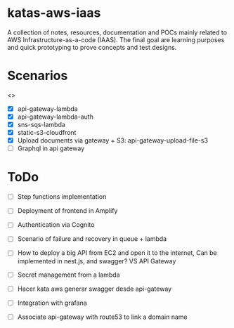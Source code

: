 # katas-aws-iaas

A collection of notes, resources, documentation and POCs mainly related to AWS Infrastructure-as-a-code (IAAS). The final goal are learning purposes and quick prototyping to prove concepts and test designs.

# Scenarios
<<Here it goes the list of scenarios I have created and a brief description>>
 - [X] api-gateway-lambda
 - [X] api-gateway-lambda-auth
 - [X] sns-sqs-lambda
 - [X] static-s3-cloudfront
 - [X] Upload documents via gateway + S3: api-gateway-upload-file-s3
 - [ ] Graphql in api gateway
# ToDo
 - [ ] Step functions implementation
 - [ ] Deployment of frontend in Amplify
 - [ ] Authentication via Cognito
 - [ ] Scenario of failure and recovery in queue + lambda
 - [ ] How to deploy a big API from EC2 and open it to the internet, Can be implemented in nest.js, and swagger? VS API Gateway
 - [ ] Secret management from a lambda

 - [ ] Hacer kata aws generar swagger desde api-gateway
 - [ ] Integration with grafana
 - [ ] Associate api-gateway with route53 to link a domain name